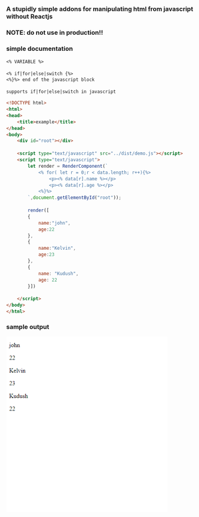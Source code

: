 ### A stupidly simple addons for manipulating html from javascript without Reactjs
### NOTE: do not use in production!!

### simple documentation
```
<% VARIABLE %>

<% if|for|else|switch {%>
<%}%> end of the javascript block

supports if|for|else|switch in javascript
```

```html
<!DOCTYPE html>
<html>
<head>
	<title>example</title>
</head>
<body>
	<div id="root"></div>

	<script type="text/javascript" src="../dist/demo.js"></script>
	<script type="text/javascript">
		let render = RenderComponent(`
			<% for( let r = 0;r < data.length; r++){%>
				<p><% data[r].name %></p>
				<p><% data[r].age %></p>
			<%}%>
		`,document.getElementById("root"));

		render([
		{
			name:"john",
			age:22
		},
		{
			name:"Kelvin",
			age:23
		},
		{
			name: "Kudush",
			age: 22
		}])

	</script>
</body>
</html>
```

### sample output
![Alt text](examples/output.png?raw=true "Example Output")